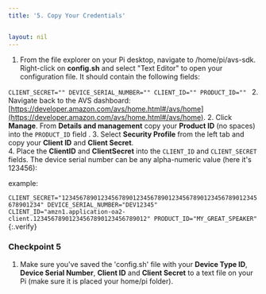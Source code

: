 ```yaml
---
title: '5. Copy Your Credentials'


layout: nil
---
```


1. From the file explorer on your Pi desktop, navigate to /home/pi/avs-sdk.  Right-click on **config.sh** and select "Text Editor" to open your configuration file.  It should contain the following fields:

`CLIENT_SECRET=""
DEVICE_SERIAL_NUMBER=""
CLIENT_ID=""
PRODUCT_ID=""
`
2. Navigate back to the AVS dashboard:  [https://developer.amazon.com/avs/home.html#/avs/home](https://developer.amazon.com/avs/home.html#/avs/home).
2. Click **Manage**. From **Details and management** copy your **Product ID** (no spaces) into the `PRODUCT_ID` field .
3. Select **Security Profile** from the left tab and copy your **Client ID** and **Client Secret**.  
4. Place the **ClientID** and **ClientSecret** into the `CLIENT_ID` and `CLIENT_SECRET` fields.  The device serial number can be any alpha-numeric value (here it's 123456):

example:

`CLIENT_SECRET="1234567890123456789012345678901234567890123456789012345678901234"
DEVICE_SERIAL_NUMBER="DEV12345" 
CLIENT_ID="amzn1.application-oa2-client.12345678901234567890123456789012"
PRODUCT_ID="MY_GREAT_SPEAKER"
`
{:.verify}
### Checkpoint 5

1. Make sure you've saved the 'config.sh' file with your **Device Type ID**, **Device Serial Number**, **Client ID** and **Client Secret** to a text file on your Pi (make sure it is placed your home/pi folder).
